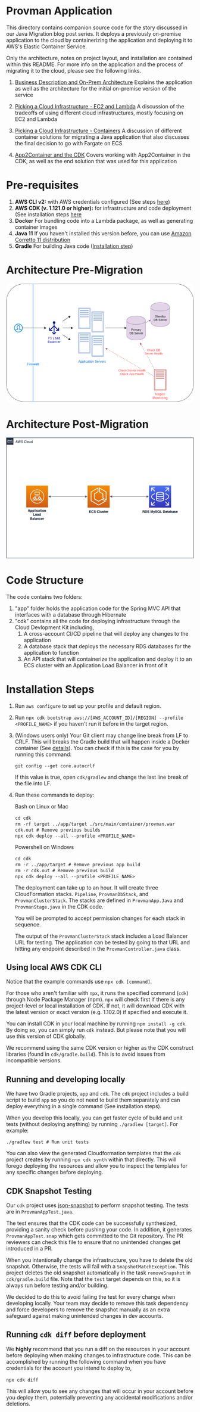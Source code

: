 # Provman Application

This directory contains companion source code for the story discussed in our Java Migration blog post series. It deploys
a previously on-premise application to the cloud by containerizing the application and deploying it to AWS's Elastic Container
Service.

Only the architecture, notes on project layout, and installation are contained within this README. For more info on the
application and the process of migrating it to the cloud, please see the following links.

1. [Business Description and On-Prem Architecture](https://medium.com/i-love-my-local-farmer-engineering-blog/how-to-migrate-a-spring-app-to-the-cloud-d04f5155797c)
Explains the application as well as the architecture for the initial on-premise version of the service
   
2. [Picking a Cloud Infrastructure - EC2 and Lambda](https://medium.com/i-love-my-local-farmer-engineering-blog/how-to-migrate-a-spring-app-part-ii-1f755761626e)
A discussion of the tradeoffs of using different cloud infrastructures, mostly focusing on EC2 and Lambda
   
3. [Picking a Cloud Infrastructure - Containers](https://medium.com/i-love-my-local-farmer-engineering-blog/how-to-migrate-a-spring-app-to-the-cloud-part-ii-cf643f3068dd)
A discussion of different container solutions for migrating a Java application that also discusses the final decision to go with Fargate on ECS
   
4. [App2Container and the CDK](https://medium.com/i-love-my-local-farmer-engineering-blog/migrating-java-applications-part-3-app2container-and-the-cdk-3bdf4c3e6328)
Covers working with App2Container in the CDK, as well as the end solution that was used for this application

# Pre-requisites
1. **AWS CLI v2:** with AWS credentials configured (See steps [here](https://docs.aws.amazon.com/cdk/latest/guide/getting_started.html#getting_started_prerequisites))
1. **AWS CDK (v. 1.121.0 or higher):** for infrastructure and code deployment (See installation steps [here](https://docs.aws.amazon.com/cdk/latest/guide/getting_started.html#getting_started_install)
1. **Docker** For bundling code into a Lambda package, as well as generating container images
1. **Java 11** If you haven't installed this version before, you can use [Amazon Corretto 11 distribution](https://aws.amazon.com/corretto/)
1. **Gradle** For building Java code ([Installation step](https://gradle.org/install/))

# Architecture Pre-Migration
![](.README_images/on-prem-architecture.png)

# Architecture Post-Migration
![](.README_images/provman-architecture.png)

# Code Structure
The code contains two folders:

1. "app" folder holds the application code for the Spring MVC API that interfaces with a database through Hibernate
2. "cdk" contains all the code for deploying infrastructure through the Cloud Devlopment Kit including,
    1. A cross-account CI/CD pipeline that will deploy any changes to the application
    2. A database stack that deploys the necessary RDS databases for the application to function
    3. An API stack that will containerize the application and deploy it to an ECS cluster with an Application Load Balancer in front of it
    
# Installation Steps

1. Run `aws configure` to set up your profile and default region.

1. Run `npx cdk bootstrap aws://[AWS_ACCOUNT_ID]/[REGION] --profile <PROFILE_NAME>` if you haven't run it before in the target region.

1. (Windows users only) Your Git client may change line break from LF to CRLF. This will breaks the Gradle build that will happen inside a Docker container (See [details](https://stackoverflow.com/questions/22301956/error-with-gradlew-usr-bin-env-bash-no-such-file-or-directory)). You can check if this is the case for you by running this command:
    ```
   git config --get core.autocrlf
   ```
   If this value is true, open `cdk/gradlew` and change the last line break of the file into LF.

1. Run these commands to deploy:

   Bash on Linux or Mac
    ```
    cd cdk
    rm -rf target ../app/target ./src/main/container/provman.war cdk.out # Remove previous builds
    npx cdk deploy --all --profile <PROFILE_NAME> 
    ```

   Powershell on Windows
    ```
    cd cdk
    rm -r ../app/target # Remove previous app build
    rm -r cdk.out # Remove previous build
    npx cdk deploy --all --profile <PROFILE_NAME> 
    ```

   The deployment can take up to an hour. It will create three CloudFormation stacks. `Pipeline`, `ProvmanDbStack`, and `ProvmanClusterStack`. The stacks are defined in `ProvmanApp.Java` and `ProvmanStage.java` in the CDK code.

   You will be prompted to accept permission changes for each stack in sequence.

   The output of the `ProvmanClusterStack` stack includes a Load Balancer URL for testing. The application can be tested by going to that URL and hitting any endpoint described in the `ProvmanController.java` class.

## Using local AWS CDK CLI
Notice that the example commands use `npx cdk [command]`.

For those who aren't familiar with `npx`, it runs the specified command (`cdk`) through Node Package Manager (npm). `npx` will check first if there is any project-level or local installation of CDK.  If not, it will download CDK with the latest version or exact version (e.g. 1.102.0) if specified and execute it.

You can install CDK in your local machine by running `npm install -g cdk`.  By doing so, you can simply run `cdk` instead. But please note that you will use this version of CDK globally.

We recommend using the same CDK version or higher as the CDK construct libraries (found in `cdk/gradle.build`). This is to avoid issues from incompatible versions.

## Running and developing locally
We have two Gradle projects, `app` and `cdk`. The `cdk` project includes a build script to build `app` so you do not need to build them separately and can deploy everything in a single command (See installation steps).

When you develop this locally, you can get faster cycle of build and unit tests (without deploying anything) by running `./gradlew [target]`. For example:

```
./gradlew test # Run unit tests
``` 

You can also view the generated Cloudformation templates that the `cdk` project creates by running `npx cdk synth` within that directly.
This will forego deploying the resources and allow you to inspect the templates for any specific changes before deploying.

## CDK Snapshot Testing
Our `cdk` project uses [json-snapshot](https://json-snapshot.github.io/) to perform snapshot testing. The tests are in `ProvmanAppTest.java`.

The test ensures that the CDK code can be successfully synthesized, providing a sanity check before pushing your code. In addition, it generates `ProvmanAppTest.snap` which gets committed to the Git repository. The PR reviewers can check this file to ensure that no unintended changes get introduced in a PR.

When you intentionally change the infrastructure, you have to delete the old snapshot. Otherwise, the tests will fail with a `SnapshotMatchException`.  This project deletes the old snapshot automatically in the task `removeSnapshot` in `cdk/gradle.build` file. Note that the `test` target depends on this, so it is always run before testing and/or building.

We decided to do this to avoid failing the test for every change when developing locally. Your team may decide to remove this task dependency and force developers to remove the snapshot manually as an extra safeguard against making unintended changes in dev accounts.

## Running `cdk diff` before deployment

We **highly** recommend that you run a diff on the resources in your account before deploying when making changes to infrastructure code.
This can be accomplished by running the following command when you have credentials for the account you intend to deploy to,

```npx cdk diff```

This will allow you to see any changes that will occur in your account before you deploy them, potentially preventing any
accidental modifications and/or deletions.